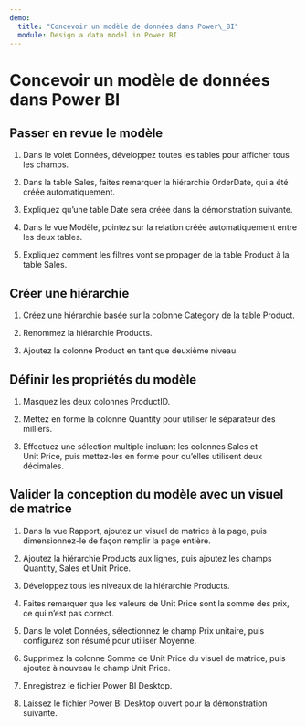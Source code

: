 ```yaml
---
demo:
  title: "Concevoir un modèle de données dans Power\_BI"
  module: Design a data model in Power BI
---
```

# Concevoir un modèle de données dans Power BI

## Passer en revue le modèle

1. Dans le volet Données, développez toutes les tables pour afficher tous les champs.

1. Dans la table Sales, faites remarquer la hiérarchie OrderDate, qui a été créée automatiquement.

1. Expliquez qu’une table Date sera créée dans la démonstration suivante.

1. Dans le vue Modèle, pointez sur la relation créée automatiquement entre les deux tables.

1. Expliquez comment les filtres vont se propager de la table Product à la table Sales.

## Créer une hiérarchie

1. Créez une hiérarchie basée sur la colonne Category de la table Product.

1. Renommez la hiérarchie Products.

1. Ajoutez la colonne Product en tant que deuxième niveau.

## Définir les propriétés du modèle

1. Masquez les deux colonnes ProductID.

1. Mettez en forme la colonne Quantity pour utiliser le séparateur des milliers.

1. Effectuez une sélection multiple incluant les colonnes Sales et Unit Price, puis mettez-les en forme pour qu’elles utilisent deux décimales.

## Valider la conception du modèle avec un visuel de matrice

1. Dans la vue Rapport, ajoutez un visuel de matrice à la page, puis dimensionnez-le de façon remplir la page entière.

1. Ajoutez la hiérarchie Products aux lignes, puis ajoutez les champs Quantity, Sales et Unit Price.

1. Développez tous les niveaux de la hiérarchie Products.

1. Faites remarquer que les valeurs de Unit Price sont la somme des prix, ce qui n’est pas correct.

1. Dans le volet Données, sélectionnez le champ Prix unitaire, puis configurez son résumé pour utiliser Moyenne.

1. Supprimez la colonne Somme de Unit Price du visuel de matrice, puis ajoutez à nouveau le champ Unit Price.

1. Enregistrez le fichier Power BI Desktop.

1. Laissez le fichier Power BI Desktop ouvert pour la démonstration suivante.
